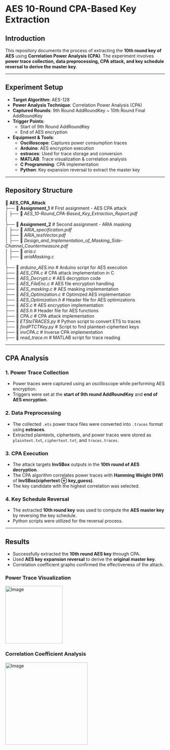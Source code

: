 # AES 10-Round CPA-Based Key Extraction

## Introduction

This repository documents the process of extracting the **10th round key of AES** using **Correlation Power Analysis (CPA)**. The experiment involves **power trace collection, data preprocessing, CPA attack, and key schedule reversal to derive the master key**.

---

## Experiment Setup

- **Target Algorithm**: AES-128
- **Power Analysis Technique**: Correlation Power Analysis (CPA)
- **Captured Rounds**: 9th Round AddRoundKey ~ 10th Round Final AddRoundKey
- **Trigger Points**:
  - Start of 9th Round AddRoundKey
  - End of AES encryption
- **Equipment & Tools**:
  - **Oscilloscope**: Captures power consumption traces
  - **Arduino**: AES encryption execution
  - **estraces**: Used for trace storage and conversion
  - **MATLAB**: Trace visualization & correlation analysis
  - **C Programming**: CPA implementation
  - **Python**: Key expansion reversal to extract the master key

---

## Repository Structure

📂 **AES_CPA_Attack**  
 ├── 📂 **Assignment_1** # First assignment - AES CPA attack  
 │ ├── 📄 _AES_10-Round_CPA-Based_Key_Extraction_Report.pdf_  
 │  
 ├── 📂 **Assignment_2** # Second assignment - ARIA masking  
 │ ├── 📄 _ARIA_specification.pdf_  
 │ ├── 📄 _ARIA_testVector.pdf_  
 │ ├── 📄 _Design_and_Implementation_of_Masking_Side-Channel_Countermeasure.pdf_  
 │ ├── 📝 _aria.c_  
 │ ├── 📝 _ariaMasking.c_  
 │  
 ├── 📝 _arduino_AES.ino_ # Arduino script for AES execution  
 ├── 📝 _AES_CPA.c_ # CPA attack implementation in C  
 ├── 📝 _AES_Decrypt.c_ # AES decryption code  
 ├── 📝 _AES_FileEnc.c_ # AES file encryption handling  
 ├── 📝 _AES_masking.c_ # AES masking implementation  
 ├── 📝 _AES_Optimization.c_ # Optimized AES implementation  
 ├── 📝 _AES_Optimization.h_ # Header file for AES optimizations  
 ├── 📝 _AES.c_ # AES encryption implementation  
 ├── 📝 _AES.h_ # Header file for AES functions  
 ├── 📝 _CPA.c_ # CPA attack implementation  
 ├── 🐍 _ETStoTRACES.py_ # Python script to convert ETS to traces  
 ├── 🐍 _findPTCTKey.py_ # Script to find plaintext-ciphertext keys  
 ├── 📝 _invCPA.c_ # Inverse CPA implementation  
 ├── 📄 _read_trace.m_ # MATLAB script for trace reading

---

## CPA Analysis

### 1. Power Trace Collection

- Power traces were captured using an oscilloscope while performing AES encryption.
- Triggers were set at the **start of 9th round AddRoundKey** and **end of AES encryption**.

### 2. Data Preprocessing

- The collected `.ets` power trace files were converted into `.traces` format using **estraces**.
- Extracted plaintexts, ciphertexts, and power traces were stored as `plaintext.txt`, `ciphertext.txt`, and `traces.traces`.

### 3. CPA Execution

- The attack targets **InvSBox** outputs in the **10th round of AES decryption**.
- The CPA algorithm correlates power traces with **Hamming Weight (HW)** of **InvSBox(ciphertext ⊕ key_guess)**.
- The key candidate with the highest correlation was selected.

### 4. Key Schedule Reversal

- The extracted **10th round key** was used to compute the **AES master key** by reversing the key schedule.
- Python scripts were utilized for the reversal process.

---

## Results

- Successfully extracted the **10th round AES key** through CPA.
- Used **AES key expansion reversal** to derive the **original master key**.
- Correlation coefficient graphs confirmed the effectiveness of the attack.

### Power Trace Visualization

<img width="181" alt="Image" src="https://github.com/user-attachments/assets/dbdbf2b9-4639-4271-b908-332cf0404111" />

### Correlation Coefficient Analysis

<img width="260" alt="Image" src="https://github.com/user-attachments/assets/e214d1e0-58d2-41eb-8d26-d9018fba42f6" />
